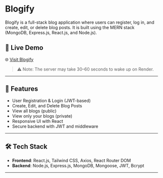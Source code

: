 #  Blogify

Blogify is a full-stack blog application where users can register, log in, and create, edit, or delete blog posts. It is built using the MERN stack (MongoDB, Express.js, React.js, and Node.js).

## 🔗 Live Demo

🌐 [Visit Blogify](https://blogify-1-w77m.onrender.com)

> ⚠️ Note: The server may take 30–60 seconds to wake up on Render.

---

## 🚀 Features

- User Registration & Login (JWT-based)
- Create, Edit, and Delete Blog Posts
- View all blogs (public)
- View only your blogs (private)
- Responsive UI with React
- Secure backend with JWT and middleware

---

## 🛠️ Tech Stack

- **Frontend**: React.js, Tailwind CSS, Axios, React Router DOM
- **Backend**: Node.js, Express.js, MongoDB, Mongoose, JWT, Bcrypt

---



